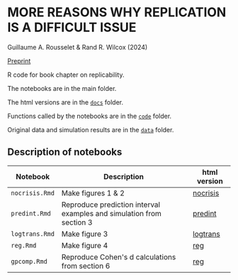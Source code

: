 # MORE REASONS WHY REPLICATION IS A DIFFICULT ISSUE

Guillaume A. Rousselet & Rand R. Wilcox (2024)

[Preprint](https://osf.io/preprints/osf/9amhe)

R code for book chapter on replicability.  

The notebooks are in the main folder.  

The html versions are in the [`docs`](docs/) folder.  

Functions called by the notebooks are in the [`code`](code/) folder.  

Original data and simulation results are in the [`data`](data/) folder.  

## Description of notebooks

| Notebook | Description | html version |
| ----- | ----- | ----- |
| `nocrisis.Rmd` | Make figures 1 & 2 | [nocrisis](docs/nocrisis.md) |
| `predint.Rmd` | Reproduce prediction interval examples and simulation from section 3 | [predint](docs/predint.md) |
| `logtrans.Rmd` | Make figure 3 | [logtrans](docs/logtrans.md) |
| `reg.Rmd` | Make figure 4 | [reg](docs/reg.md) |
| `gpcomp.Rmd` | Reproduce Cohen's d calculations from section 6 | [reg](docs/reg.md) |



